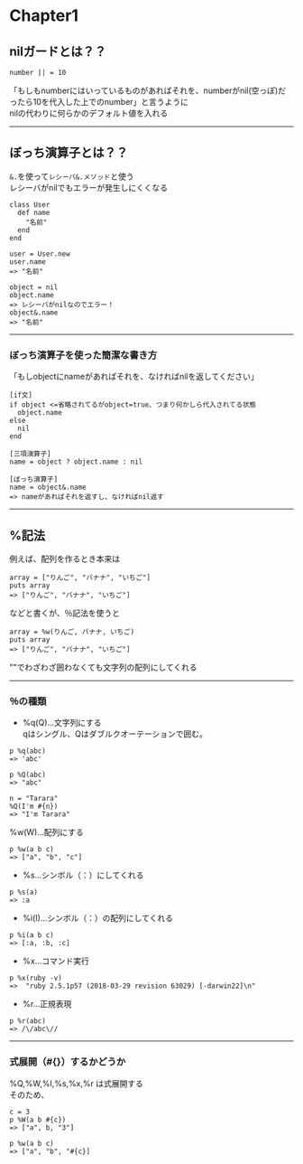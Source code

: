 # Chapter1

## nilガードとは？？  
~~~
number || = 10
~~~
「もしもnumberにはいっているものがあればそれを、numberがnil(空っぽ)だったら10を代入した上でのnumber」と言うように   
nilの代わりに何らかのデフォルト値を入れる
***

## ぼっち演算子とは？？
`&.`を使って`レシーバ&.メソッド`と使う   
レシーバがnilでもエラーが発生しにくくなる
~~~
class User
  def name
    "名前"
  end
end

user = User.new
user.name
=> "名前"

object = nil
object.name
=> レシーバがnilなのでエラー！
object&.name
=> "名前"
~~~
***

### ぼっち演算子を使った簡潔な書き方
「もしobjectにnameがあればそれを、なければnilを返してください」
~~~
[if文]
if object <=省略されてるがobject=true、つまり何かしら代入されてる状態
  object.name
else
  nil
end

[三項演算子]
name = object ? object.name : nil

[ぼっち演算子]
name = object&.name
=> nameがあればそれを返すし、なければnil返す
~~~
***

## %記法
例えば、配列を作るとき本来は
~~~
array = ["りんご", "バナナ", "いちご"]
puts array
=> ["りんご", "バナナ", "いちご"]
~~~
などと書くが、％記法を使うと
~~~
array = %w(りんご, バナナ, いちご)
puts array
=> ["りんご", "バナナ", "いちご"]
~~~
""でわざわざ囲わなくても文字列の配列にしてくれる
***

### ％の種類

- %q(Q)...文字列にする  
qはシングル、Qはダブルクオーテーションで囲む。
~~~
p %q(abc)
=> 'abc'

p %Q(abc)
=> "abc"

n = "Tarara"
%Q(I'm #{n})
=> "I'm Tarara"
~~~

%w(W)...配列にする
~~~
p %w(a b c)
=> ["a", "b", "c"]
~~~

- %s...シンボル（：）にしてくれる
~~~
p %s(a)
=> :a
~~~

- %i(I)...シンボル（：）の配列にしてくれる
~~~
p %i(a b c)
=> [:a, :b, :c]
~~~

- %x...コマンド実行
~~~
p %x(ruby -v)
=>  "ruby 2.5.1p57 (2018-03-29 revision 63029) [-darwin22]\n"
~~~

- %r...正規表現
~~~
p %r(abc)
=> /\/abc\//
~~~
***

### 式展開（#{}）するかどうか
%Q,%W,%I,%s,%x,%r は式展開する    
そのため、
~~~
c = 3
p %W(a b #{c})
=> ["a", b, "3"]

p %w(a b c)
=> ["a", "b", "#{c}]
~~~
